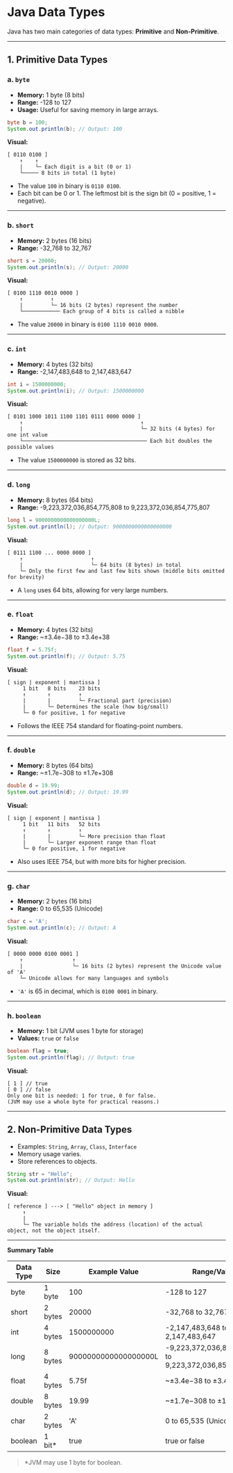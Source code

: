 # Java Data Types

Java has two main categories of data types: **Primitive** and **Non-Primitive**.

---

## 1. Primitive Data Types

### a. `byte`
- **Memory:** 1 byte (8 bits)
- **Range:** -128 to 127
- **Usage:** Useful for saving memory in large arrays.

```java
byte b = 100;
System.out.println(b); // Output: 100
```

**Visual:**
```
[ 0110 0100 ]
    ↑    ↑
    |    └─ Each digit is a bit (0 or 1)
    └───── 8 bits in total (1 byte)
```
- The value `100` in binary is `0110 0100`.
- Each bit can be 0 or 1. The leftmost bit is the sign bit (0 = positive, 1 = negative).

---

### b. `short`
- **Memory:** 2 bytes (16 bits)
- **Range:** -32,768 to 32,767

```java
short s = 20000;
System.out.println(s); // Output: 20000
```

**Visual:**
```
[ 0100 1110 0010 0000 ]
    ↑         ↑
    |         └─ 16 bits (2 bytes) represent the number
    └──────────── Each group of 4 bits is called a nibble
```
- The value `20000` in binary is `0100 1110 0010 0000`.

---

### c. `int`
- **Memory:** 4 bytes (32 bits)
- **Range:** -2,147,483,648 to 2,147,483,647

```java
int i = 1500000000;
System.out.println(i); // Output: 1500000000
```

**Visual:**
```
[ 0101 1000 1011 1100 1101 0111 0000 0000 ]
    ↑                                      ↑
    |                                      └─ 32 bits (4 bytes) for one int value
    └──────────────────────────────────────── Each bit doubles the possible values
```
- The value `1500000000` is stored as 32 bits.

---

### d. `long`
- **Memory:** 8 bytes (64 bits)
- **Range:** -9,223,372,036,854,775,808 to 9,223,372,036,854,775,807

```java
long l = 9000000000000000000L;
System.out.println(l); // Output: 9000000000000000000
```

**Visual:**
```
[ 0111 1100 ... 0000 0000 ]
    ↑                      ↑
    |                      └─ 64 bits (8 bytes) in total
    └─ Only the first few and last few bits shown (middle bits omitted for brevity)
```
- A `long` uses 64 bits, allowing for very large numbers.

---

### e. `float`
- **Memory:** 4 bytes (32 bits)
- **Range:** ~±3.4e−38 to ±3.4e+38

```java
float f = 5.75f;
System.out.println(f); // Output: 5.75
```

**Visual:**
```
[ sign | exponent | mantissa ]
     1 bit   8 bits    23 bits
     ↑       ↑         ↑
     |       |         └─ Fractional part (precision)
     |       └─ Determines the scale (how big/small)
     └─ 0 for positive, 1 for negative
```
- Follows the IEEE 754 standard for floating-point numbers.

---

### f. `double`
- **Memory:** 8 bytes (64 bits)
- **Range:** ~±1.7e−308 to ±1.7e+308

```java
double d = 19.99;
System.out.println(d); // Output: 19.99
```

**Visual:**
```
[ sign | exponent | mantissa ]
     1 bit   11 bits   52 bits
     ↑       ↑         ↑
     |       |         └─ More precision than float
     |       └─ Larger exponent range than float
     └─ 0 for positive, 1 for negative
```
- Also uses IEEE 754, but with more bits for higher precision.

---

### g. `char`
- **Memory:** 2 bytes (16 bits)
- **Range:** 0 to 65,535 (Unicode)

```java
char c = 'A';
System.out.println(c); // Output: A
```

**Visual:**
```
[ 0000 0000 0100 0001 ]
    ↑                ↑
    |                └─ 16 bits (2 bytes) represent the Unicode value of 'A'
    └─ Unicode allows for many languages and symbols
```
- `'A'` is 65 in decimal, which is `0100 0001` in binary.

---

### h. `boolean`
- **Memory:** 1 bit (JVM uses 1 byte for storage)
- **Values:** `true` or `false`

```java
boolean flag = true;
System.out.println(flag); // Output: true
```

**Visual:**
```
[ 1 ] // true
[ 0 ] // false
Only one bit is needed: 1 for true, 0 for false.
(JVM may use a whole byte for practical reasons.)
```

---

## 2. Non-Primitive Data Types

- Examples: `String`, `Array`, `Class`, `Interface`
- Memory usage varies.
- Store references to objects.

```java
String str = "Hello";
System.out.println(str); // Output: Hello
```

**Visual:**
```
[ reference ] ---> [ "Hello" object in memory ]
     ↑
     |
     └─ The variable holds the address (location) of the actual object, not the object itself.
```

---

**Summary Table**

| Data Type | Size      | Example Value        | Range/Values                                            |
|-----------|-----------|----------------------|---------------------------------------------------------|
| byte      | 1 byte    | 100                  | -128 to 127                                             |
| short     | 2 bytes   | 20000                | -32,768 to 32,767                                       |
| int       | 4 bytes   | 1500000000           | -2,147,483,648 to 2,147,483,647                         |
| long      | 8 bytes   | 9000000000000000000L | -9,223,372,036,854,775,808 to 9,223,372,036,854,775,807 |
| float     | 4 bytes   | 5.75f                | ~±3.4e−38 to ±3.4e+38                                   |
| double    | 8 bytes   | 19.99                | ~±1.7e−308 to ±1.7e+308                                 |
| char      | 2 bytes   | 'A'                  | 0 to 65,535 (Unicode)                                   |
| boolean   | 1 bit*    | true                 | true or false                                           |

> *JVM may use 1 byte for boolean.

